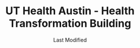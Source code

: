 ---
layout: location-page
date: Last Modified
description: "Local COVID-19 testing is available at UT Health Austin - Health Transformation Building in Austin, Texas, USA."
permalink: "locations/texas/austin/ut-health-austin-health-transformation-building/"
tags:
  - locations
  - texas
title: UT Health Austin - Health Transformation Building
state: Texas
stateAbbr: TX
hood: "Austin"
address: "1601 Trinity St Building A"
city: "Austin"
zip: "78712"
mapUrl: "http://maps.apple.com/?q=UT+Health+Austin+-+Health+Transformation+Building&address=1601+Trinity+St+Building+A,Austin,Texas,78712"
locationType: Drive-thru
phone: "833-882-2737"
website: "https://uthealthaustin.org/request-appointment"
onlineBooking: true
closed: undefined
closedUpdate: April 17th, 2020
notes: "Limited test kits available. Only for individuals with symptoms. Prioritizes health care workers. Prioritizes first responders. Requires doctor's referral. Requires phone screen."
days: Contact for hours of operation.
ctaMessage: Schedule a test
ctaUrl: "https://uthealthaustin.org/request-appointment"
---
